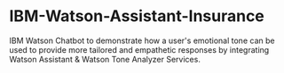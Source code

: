 # IBM-Watson-Assistant-Insurance
IBM Watson Chatbot to demonstrate how a user's emotional tone can be used to provide more tailored and empathetic responses by integrating Watson Assistant &amp; Watson Tone Analyzer Services.

